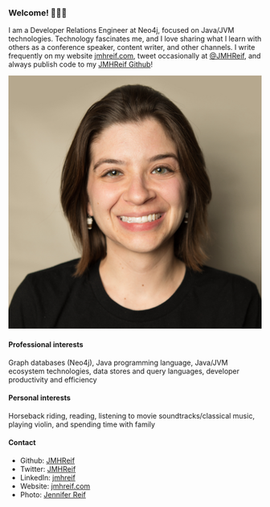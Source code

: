### Welcome! 👩🏽‍💻

<!--
**JMHReif/jmhreif** is a ✨ _special_ ✨ repository because its `README.md` (this file) appears on your GitHub profile.

Here are some ideas to get you started:

- 🔭 I’m currently working on ...
- 🌱 I’m currently learning ...
- 👯 I’m looking to collaborate on ...
- 🤔 I’m looking for help with ...
- 💬 Ask me about ...
- 📫 How to reach me: ...
- ⚡ Fun fact: ...
-->

I am a Developer Relations Engineer at Neo4j, focused on Java/JVM technologies. Technology fascinates me, and I love sharing what I learn with others as a conference speaker, content writer, and other channels. I write frequently on my website [jmhreif.com](https://jmhreif.com/), tweet occasionally at [@JMHReif](https://twitter.com/JMHReif), and always publish code to my [JMHReif Github](https://github.com/JMHReif)!

![Jennifer Reif](ReignStudios_headshot2_square_1MB.jpg)

#### Professional interests
Graph databases (Neo4j), Java programming language, Java/JVM ecosystem technologies, data stores and query languages, developer productivity and efficiency

#### Personal interests
Horseback riding, reading, listening to movie soundtracks/classical music, playing violin, and spending time with family

#### Contact
* Github: [JMHReif](https://github.com/JMHReif)
* Twitter: [JMHReif](https://twitter.com/JMHReif)
* LinkedIn: [jmhreif](https://www.linkedin.com/in/jmhreif/)
* Website: [jmhreif.com](https://jmhreif.com/)
* Photo: [Jennifer Reif](https://drive.google.com/file/d/1O5dz5mYIWHpjcmFZleyHtWIxMlo0uq51/view?usp=sharing)
